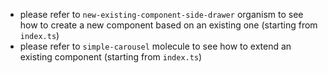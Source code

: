 - please refer to `new-existing-component-side-drawer` organism to see how to create a new component based on an existing one (starting from `index.ts`)
- please refer to `simple-carousel` molecule to see how to extend an existing component (starting from `index.ts`)
